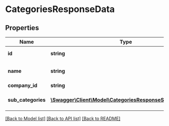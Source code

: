 # CategoriesResponseData

## Properties
Name | Type | Description | Notes
------------ | ------------- | ------------- | -------------
**id** | **string** | ID of the main category. | [optional] 
**name** | **string** | Name of the main category. | [optional] 
**company_id** | **string** |  | [optional] 
**sub_categories** | [**\Swagger\Client\Model\CategoriesResponseSubCategories[]**](CategoriesResponseSubCategories.md) | Subcategories of this Parent Category. | [optional] 

[[Back to Model list]](../README.md#documentation-for-models) [[Back to API list]](../README.md#documentation-for-api-endpoints) [[Back to README]](../README.md)


